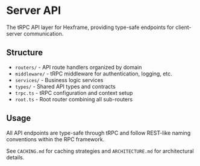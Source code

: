 # Server API

The tRPC API layer for Hexframe, providing type-safe endpoints for client-server communication.

## Structure

- `routers/` - API route handlers organized by domain
- `middleware/` - tRPC middleware for authentication, logging, etc.
- `services/` - Business logic services
- `types/` - Shared API types and contracts
- `trpc.ts` - tRPC configuration and context setup
- `root.ts` - Root router combining all sub-routers

## Usage

All API endpoints are type-safe through tRPC and follow REST-like naming conventions within the RPC framework.

See `CACHING.md` for caching strategies and `ARCHITECTURE.md` for architectural details.